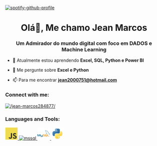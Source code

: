 [![spotify-github-profile]([https://spotify-github-profile.vercel.app/api/view?uid=pc8oiwotonvqvkw61vimh0kks&cover_image=true&theme=novatorem&show_offline=false&background_color=121212&interchange=false&bar_color=53b14f&bar_color_cover=false)](https://spotify-github-profile.vercel.app/api/view?uid=pc8oiwotonvqvkw61vimh0kks&redirect=true](https://open.spotify.com/intl-pt/track/4XDpeWqPADoWRKcUY3dC84?si=458c7416b24749b3))

<h1 align="center">Olá👋, Me chamo Jean Marcos</h1>
<h3 align="center">Um Admirador do mundo digital com foco em DADOS e Machine Learning</h3>

- 🌱 Atualmente estou aprendendo **Excel, SQL, Python e Power BI**

- 💬 Me pergunte sobre **Excel e Python**

- 📫 Para me encontrar **jean2000751@hotmail.com**

<h3 align="left">Connect with me:</h3>
<p align="left">
<a href="https://linkedin.com/in//jean-marcos284877/" target="blank"><img align="center" src="https://raw.githubusercontent.com/rahuldkjain/github-profile-readme-generator/master/src/images/icons/Social/linked-in-alt.svg" alt="/jean-marcos284877/" height="30" width="40" /></a>
</p>

<h3 align="left">Languages and Tools:</h3>
<p align="left"> <a href="https://developer.mozilla.org/en-US/docs/Web/JavaScript" target="_blank" rel="noreferrer"> <img src="https://raw.githubusercontent.com/devicons/devicon/master/icons/javascript/javascript-original.svg" alt="javascript" width="40" height="40"/> </a> <a href="https://www.microsoft.com/en-us/sql-server" target="_blank" rel="noreferrer"> <img src="https://www.svgrepo.com/show/303229/microsoft-sql-server-logo.svg" alt="mssql" width="40" height="40"/> </a> <a href="https://www.mysql.com/" target="_blank" rel="noreferrer"> <img src="https://raw.githubusercontent.com/devicons/devicon/master/icons/mysql/mysql-original-wordmark.svg" alt="mysql" width="40" height="40"/> </a> <a href="https://www.python.org" target="_blank" rel="noreferrer"> <img src="https://raw.githubusercontent.com/devicons/devicon/master/icons/python/python-original.svg" alt="python" width="40" height="40"/> </a> </p>





<!--
**JEANero/JEANero** is a ✨ _special_ ✨ repository because its `README.md` (this file) appears on your GitHub profile.

Here are some ideas to get you started:

- 🔭 I’m currently working on ...
- 🌱 I’m currently learning ...
- 👯 I’m looking to collaborate on ...
- 🤔 I’m looking for help with ...
- 💬 Ask me about ...
- 📫 How to reach me: ...
- 😄 Pronouns: ...
- ⚡ Fun fact: ...
-->
